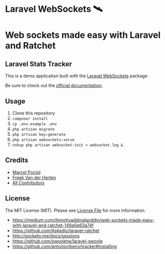 # Laravel WebSockets 🛰

# Web sockets made easy with Laravel and Ratchet

## Laravel Stats Tracker


This is a demo application built with the [Laravel WebSockets](https://github.com/beyondcode/laravel-websockets) package.

Be sure to check out the [official documentation](https://docs.beyondco.de/laravel-websockets/).

## Usage

1. Clone this repository
2. `composer install`
3. `cp .env.example .env`
4. `php artisan migrate`
5. `php artisan key:generate`
6. `php artisan websockets:serve`
7. `nohup php artisan websocket:init > websocket.log &`
## Credits

- [Marcel Pociot](https://github.com/mpociot)
- [Freek Van der Herten](https://github.com/freekmurze)
- [All Contributors](../../contributors)

## License

The MIT License (MIT). Please see [License File](LICENSE.md) for more information.


- https://medium.com/@mohyaddinalaoddin/web-sockets-made-easy-with-laravel-and-ratchet-149a0e63a74f
- https://github.com/Askedio/laravel-ratchet
- http://socketo.me/docs/sessions
- https://github.com/swooletw/laravel-swoole
- https://github.com/antonioribeiro/tracker#installing
